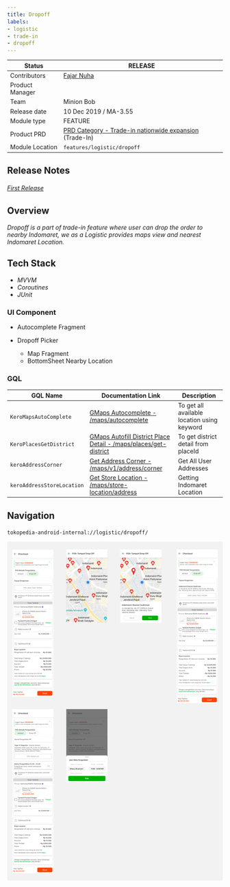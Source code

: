 ```yaml
---
title: Dropoff
labels:
- logistic
- trade-in
- dropoff
---
```



| **Status** | <!--start status:GREEN-->RELEASE<!--end status--> |
| --- | --- |
| Contributors | [Fajar Nuha](https://tokopedia.atlassian.net/wiki/people/5c90c19e47a4d62d37cde63f?ref=confluence)  |
| Product Manager |  |
| Team | Minion Bob |
| Release date | 10 Dec 2019 / <!--start status:GREY-->MA-3.55<!--end status--> |
| Module type |  <!--start status:YELLOW-->FEATURE<!--end status--> |
| Product PRD | [PRD Category - Trade-in nationwide expansion](/wiki/spaces/CT/pages/507936904/PRD+Category+-+Trade-in+nationwide+expansion) (Trade-In) |
| Module Location | `features/logistic/dropoff` |

<!--toc-->

## Release Notes

<!--start expand:10 Dec 2019 (MA-3.55)-->
###### [First Release](https://tokopedia.atlassian.net/browse/AN-2795)
<!--end expand-->

## Overview

*Dropoff is a part of trade-in feature where user can drop the order to nearby Indomaret, we as a Logistic provides maps view and nearest Indomaret Location.*

## Tech Stack

- *MVVM*
- *Coroutines*
- *JUnit*

### UI Component

- Autocomplete Fragment
- Dropoff Picker


	- Map Fragment
	- BottomSheet Nearby Location

### GQL



| **GQL Name** | **Documentation Link** | **Description** |
| --- | --- | --- |
| `KeroMapsAutoComplete` | [GMaps Autocomplete - /maps/autocomplete](/wiki/spaces/LG/pages/586482573) | To get all available location using keyword |
| `KeroPlacesGetDistrict` | [GMaps Autofill District Place Detail - /maps/places/get-district](/wiki/spaces/LG/pages/694750060) | To get district detail from placeId |
| `keroAddressCorner` | [Get Address Corner - /maps/v1/address/corner](/wiki/spaces/LG/pages/694794650) | Get All User Addresses |
| `keroAddressStoreLocation` | [Get Store Location - /maps/store-location/address](/wiki/spaces/LG/pages/560238543)  | Getting Indomaret Location |

## Navigation

`tokopedia-android-internal://logistic/dropoff/`

![](res/navigation.png)